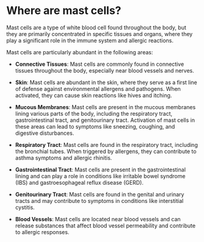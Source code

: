 <!--
source: gpt-3 + jph editing
tags: mast-cells
-->

# Where are mast cells?

Mast cells are a type of white blood cell found throughout the body, but they are primarily concentrated in specific tissues and organs, where they play a significant role in the immune system and allergic reactions.

Mast cells are particularly abundant in the following areas:

* **Connective Tissues**: Mast cells are commonly found in connective tissues throughout the body, especially near blood vessels and nerves.

* **Skin**: Mast cells are abundant in the skin, where they serve as a first line of defense against environmental allergens and pathogens. When activated, they can cause skin reactions like hives and itching.

* **Mucous Membranes**: Mast cells are present in the mucous membranes lining various parts of the body, including the respiratory tract, gastrointestinal tract, and genitourinary tract. Activation of mast cells in these areas can lead to symptoms like sneezing, coughing, and digestive disturbances.

* **Respiratory Tract**: Mast cells are found in the respiratory tract, including the bronchial tubes. When triggered by allergens, they can contribute to asthma symptoms and allergic rhinitis.

* **Gastrointestinal Tract**: Mast cells are present in the gastrointestinal lining and can play a role in conditions like irritable bowel syndrome (IBS) and gastroesophageal reflux disease (GERD).

* **Genitourinary Tract**: Mast cells are found in the genital and urinary tracts and may contribute to symptoms in conditions like interstitial cystitis.

* **Blood Vessels**: Mast cells are located near blood vessels and can release substances that affect blood vessel permeability and contribute to allergic responses.
